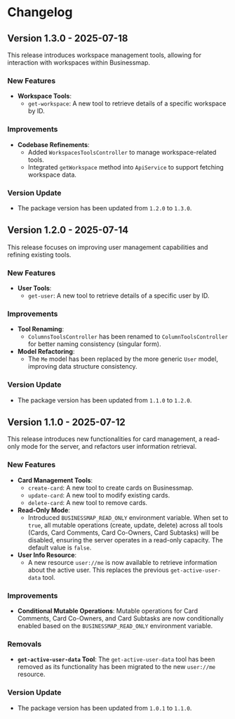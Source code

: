 # Changelog

## Version 1.3.0 - 2025-07-18

This release introduces workspace management tools, allowing for interaction with workspaces within Businessmap.

### New Features

- **Workspace Tools**:
  - `get-workspace`: A new tool to retrieve details of a specific workspace by ID.

### Improvements

- **Codebase Refinements**:
  - Added `WorkspacesToolsController` to manage workspace-related tools.
  - Integrated `getWorkspace` method into `ApiService` to support fetching workspace data.

### Version Update

- The package version has been updated from `1.2.0` to `1.3.0`.

## Version 1.2.0 - 2025-07-14

This release focuses on improving user management capabilities and refining existing tools.

### New Features

- **User Tools**:
  - `get-user`: A new tool to retrieve details of a specific user by ID.

### Improvements

- **Tool Renaming**:
  - `ColumnsToolsController` has been renamed to `ColumnToolsController` for better naming consistency (singular form).
- **Model Refactoring**:
  - The `Me` model has been replaced by the more generic `User` model, improving data structure consistency.

### Version Update

- The package version has been updated from `1.1.0` to `1.2.0`.

## Version 1.1.0 - 2025-07-12

This release introduces new functionalities for card management, a read-only mode for the server, and refactors user information retrieval.

### New Features

- **Card Management Tools**:
  - `create-card`: A new tool to create cards on Businessmap.
  - `update-card`: A new tool to modify existing cards.
  - `delete-card`: A new tool to remove cards.
- **Read-Only Mode**:
  - Introduced `BUSINESSMAP_READ_ONLY` environment variable. When set to `true`, all mutable operations (create, update, delete) across all tools (Cards, Card Comments, Card Co-Owners, Card Subtasks) will be disabled, ensuring the server operates in a read-only capacity. The default value is `false`.
- **User Info Resource**:
  - A new resource `user://me` is now available to retrieve information about the active user. This replaces the previous `get-active-user-data` tool.

### Improvements

- **Conditional Mutable Operations**: Mutable operations for Card Comments, Card Co-Owners, and Card Subtasks are now conditionally enabled based on the `BUSINESSMAP_READ_ONLY` environment variable.

### Removals

- **`get-active-user-data` Tool**: The `get-active-user-data` tool has been removed as its functionality has been migrated to the new `user://me` resource.

### Version Update

- The package version has been updated from `1.0.1` to `1.1.0`.
